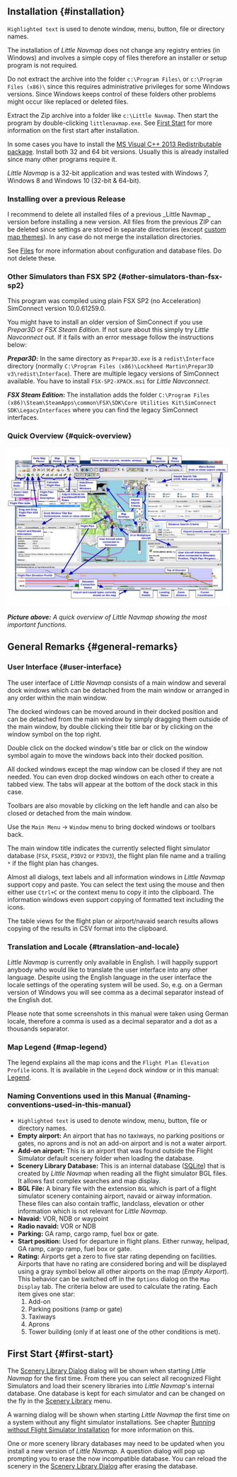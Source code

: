 ## Installation {#installation}

`Highlighted text` is used to denote window, menu, button, file or directory names.

The installation of _Little Navmap_ does not change any registry entries \(in Windows\) and involves a simple copy of files therefore an installer or setup program is not required.

Do not extract the archive into the folder `c:\Program Files\` or `c:\Program Files (x86)\` since this requires administrative privileges for some Windows versions. Since Windows keeps control of these folders other problems might occur like replaced or deleted files.

Extract the Zip archive into a folder like `c:\Little Navmap`. Then start the program by double-clicking `littlenavmap.exe`. See [First Start](INTRO.md#first-start) for more information on the first start after installation.

In some cases you have to install the [MS Visual C++ 2013 Redistributable package](https://www.microsoft.com/en-US/download/details.aspx?id=40784). Install both 32 and 64 bit versions.
Usually this is already installed since many other programs require it.

_Little Navmap_ is a 32-bit application and was tested with Windows 7, Windows 8 and Windows 10 \(32-bit & 64-bit\).

### Installing over a previous Release

I recommend to delete all installed files of a previous _Little Navmap _ version before installing a new version. All files from the previous ZIP can be deleted since settings are stored in separate directories \(except [custom map themes](APPENDIX.md#creating-or-adding-map-themes)\). In any case do not merge the installation directories.

See [Files](APPENDIX.md#files) for more information about configuration and database files. Do not delete these.

### Other Simulators than FSX SP2 {#other-simulators-than-fsx-sp2}

This program was compiled using plain FSX SP2 \(no Acceleration\) SimConnect version 10.0.61259.0.

You might have to install an older version of SimConnect if you use _Prepar3D_ or _FSX Steam Edition_. If not sure about this simply try _Little Navconnect_ out. If it fails with an error message follow the instructions below:

**_Prepar3D_:** In the same directory as `Prepar3D.exe` is a `redist\Interface` directory \(normally `C:\Program Files (x86)\Lockheed Martin\Prepar3D v3\redist\Interface`\). There are multiple legacy versions of SimConnect available. You have to install `FSX-SP2-XPACK.msi` for _Little Navconnect_.

**_FSX Steam Edition_:** The installation adds the folder `C:\Program Files (x86)\Steam\SteamApps\common\FSX\SDK\Core Utilities Kit\SimConnect SDK\LegacyInterfaces` where you can find the legacy SimConnect interfaces.

### Quick Overview {#quick-overview}

![Little Navmap Overview](../images/overview.jpg "Little Navmap Overview")

_**Picture above:** A quick overview of Little Navmap showing the most important functions._

## General Remarks {#general-remarks}

### User Interface {#user-interface}

The user interface of _Little Navmap_ consists of a main window and several dock windows which can be detached from the main window or arranged in any order within the main window.

The docked windows can be moved around in their docked position and can be detached from the main window by simply dragging them outside of the main window, by double clicking their title bar or by clicking on the window symbol on the top right.

Double click on the docked window's title bar or click on the window symbol again to move the windows back into their docked position.

All docked windows except the map window can be closed if they are not needed. You can even drop docked windows on each other to create a tabbed view. The tabs will appear at the bottom of the dock stack in this case.

Toolbars are also movable by clicking on the left handle and can also be closed or detached from the main window.

Use the `Main Menu` -> `Window` menu to bring docked windows or toolbars back.

The main window title indicates the currently selected flight simulator database \(`FSX`, `FSXSE`, `P3DV2` or `P3DV3`\), the flight plan file name and a trailing `*` if the flight plan has changes.

Almost all dialogs, text labels and all information windows in _Little Navmap_ support copy and paste. You can select the text using the mouse and then either use `Ctrl+C` or the context menu to copy it into the clipboard. The information windows even support copying of formatted text including the icons.

The table views for the flight plan or airport/navaid search results allows copying of the results in CSV format into the clipboard.

### Translation and Locale {#translation-and-locale}

_Little Navmap_ is currently only available in English. I will happily support anybody who would like to translate the user interface into any other language. Despite using the English language in the user interface the locale settings of the operating system will be used. So, e.g. on a German version of Windows you will see comma as a decimal separator instead of the English dot.

Please note that some screenshots in this manual were taken using German locale, therefore a comma is used as a decimal separator and a dot as a thousands separator.

### Map Legend {#map-legend}

The legend explains all the map icons and the `Flight Plan Elevation Profile` icons. It is available in the `Legend` dock window or in this manual: [Legend](LEGEND.md).

### Naming Conventions used in this Manual {#naming-conventions-used-in-this-manual}

* `Highlighted text` is used to denote window, menu, button, file or directory names.
* **Empty airport:** An airport that has no taxiways, no parking positions or gates, no aprons and is not an add-on airport and is not a water airport.
* **Add-on airport:** This is an airport that was found outside the Flight Simulator default scenery folder when loading the database.
* **Scenery Library Database:** This is an internal database \([SQLite](http://sqlite.org)\) that is created by _Little Navmap_ when reading all the flight simulator BGL files. It allows fast complex searches and map display.
* **BGL File:** A binary file with the extension `BGL` which is part of a flight simulator scenery containing airport, navaid or airway information. These files can also contain traffic, landclass, elevation or other information which is not relevant for _Little Navmap_.
* **Navaid:** VOR, NDB or waypoint
* **Radio navaid:** VOR or NDB
* **Parking:** GA ramp, cargo ramp, fuel box or gate.
* **Start position:** Used for departure in flight plans. Either runway, helipad, GA ramp, cargo ramp, fuel box or gate.
* **Rating:** Airports get a zero to five star rating depending on facilities. Airports that have no rating are considered boring and will be displayed using a gray symbol below all other airports on the map \(_Empty Airport_\). This behavior can be switched off in the `Options` dialog on the `Map Display` tab. The criteria below are used to calculate the rating. Each item gives one star:
  1. Add-on
  2. Parking positions \(ramp or gate\)
  3. Taxiways
  4. Aprons
  5. Tower building \(only if at least one of the other conditions is met\).

## First Start {#first-start}

The [Scenery Library Dialog](SCENERY.md#load-scenery-library-dialog) dialog will be shown when starting _Little Navmap_ for the first time. From there you can select all recognized Flight Simulators and load their scenery libraries into _Little Navmap_'s internal database. One database is kept for each simulator and can be changed on the fly in the [Scenery Library](SCENERY.md#scenery-library-menu) menu.

A warning dialog will be shown when starting _Little Navmap_ the first time on a system without any flight simulator installations. See chapter [Running without Flight Simulator Installation](RUNNOSIM.md#running-without-flight-simulator-installation) for more information on this.

One or more scenery library databases may need to be updated when you install a new version of _Little Navmap_. A question dialog will pop up prompting you to erase the now incompatible database. You can reload the scenery in the [Scenery Library Dialog](SCENERY.md#load-scenery-library-dialog) after erasing the database.

